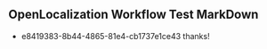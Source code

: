 ## OpenLocalization Workflow Test MarkDown
* e8419383-8b44-4865-81e4-cb1737e1ce43 
thanks!<!--HONumber=Mar16_HO1-->
